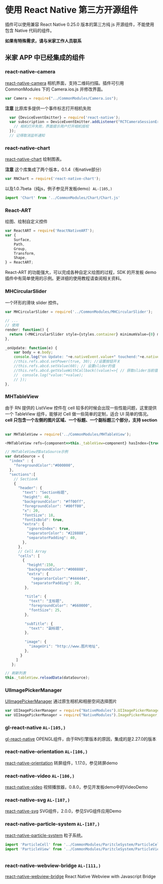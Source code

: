 # 使用 React Native 第三方开源组件

插件可以使用兼容 React Native 0.25.0 版本的第三方纯 js 开源组件，不能使用包含 Native 代码的组件。

**如果有特殊需求，请与米家工作人员联系**

## 米家 APP 中已经集成的组件

### react-native-camera
[react-native-camera](https://github.com/lwansbrough/react-native-camera) 相机界面，支持二维码扫描。插件可引用 CommonModules 下的 Camera.ios.js 并修改界面。

```js
var Camera = require("../CommonModules/Camera.ios");
```

**注意** 比原库多提供一个事件标志打开相机失败

```js
  var {DeviceEventEmitter} = require('react-native');
  var subscription = DeviceEventEmitter.addListener("RCTCameraSessionErrorEvent", (notification) => {
    // 相机打开失败，界面提示用户打开相机授权  
  });
  // 记得取消监听通知
```


### react-native-chart
[react-native-chart](https://github.com/onefold/react-native-chart) 绘制图表。

**注意** 这个库集成了两个版本，0.1.4（有native部分）

```js
var RNChart = require('react-native-chart');
```

以及1.0.7beta（纯js，例子参见开发板demo）`AL-[105,)`

```js
import 'Chart' from '../CommonModules/Chart/Chart.js'
```


### React-ART 
绘图、绘制自定义控件

```js
var ReactART = require('ReactNativeART');
var {
	Surface,
	Path,
	Group,
	Transform,
	Shape,
} = ReactART;
```

React-ART 的功能强大，可以完成各种自定义绘图的过程，SDK 的开发板 demo 插件中有简单使用的示例。更详细的使用教程请查阅相关资料。
​	
### MHCircularSlider
一个环形的滑块 slider 控件。

```js
var MHCircularSlider = require('../CommonModules/MHCircularSlider');
	
// ...
// 使用
render: function() {
  return (<MHCircularSlider style={styles.container} minimumValue={0} maximumValue={100} value={50} onUpdate={this._onUpdate.bind(this)} ref="sliderA" />);
},
	
_onUpdate: function(e) {
	var body = e.body;
	console.log("on Update: "+e.nativeEvent.value+" touchend:"+e.nativeEvent.touchEnded);
	//this.refs.abcd.setPower(true, 30); //设置按钮开关
	//this.refs.abcd.setValue(60); // 设置slider的值
	//this.refs.abcd.getValueWithCallback((value)=>{ // 获取slider当前值
	//  console.log("value:"+value);
	// });
},
```

### MHTableView 
由于 RN 提供的 ListView 控件在 cell 较多的时候会出现一些性能问题，这里提供一个 TableView 组件，能够对 Cell 做一些简单的定制，适合 UI 简单的情况。
​	
**cell 只包含一个左侧的图片区域、一个标题、一个副标题三个部分，支持 section**
​	
```js
var MHTableView = require('../CommonModules/MHTableView');
```

```js
<MHTableView refs={component=>this._tableView=component} hasIndex={true} onGetMore={this._onGetMore.bind(this)} onSelectRow={this._onSelectRow.bind(this)} />
```

```js
// MHTableView的DataSource示例
var dataSource = {
  "index" : {
    "foregroundColor":"#000000",
  },
  "sections":[
    // SectionA
    {
      "header": {
        "text": "Section标题",
        "height": 40,
        "backgroundColor": "#ff00ff",
        "foregroundColor": "#00ff00",
        "x": 20,
        "fontSize": 18,
        "fontIsBold": true,
        "extra": {
          "ignoreIndex": true,
          "separatorColor": "#228888",
          "separatorPadding": 40,
        },
      },
      // Cell Array
      "cells": [
        {
          "height":150,
          "backgroundColor":"#008888",
          "extra": {
            "separatorColor":"#444444",
            "separatorPadding": 20,
         },
 
         "title": {
           "text": "主标题",
           "foregroundColor": "#660000",
           "fontSize": 25,
         },
 
         "subTitle": {
           "text": "副标题",
         },
      
         "image": {
           "imageUri": "http://www.图片地址",
         },
       }
     ]
   };
```

```js
// 刷新列表
this._tableView.reloadData(dataSource);
```

### UIImagePickerManager
[UIImagePickerManager](https://github.com/marcshilling/react-native-image-picker) 通过原生相机和相册空间选择图片

```js
var UIImagePickerManager = require("NativeModules").UIImagePickerManager; // 旧版
var UIImagePickerManager = require("NativeModules").ImagePickerManager; // 新版
```

### gl-react-native `AL-[105,)`
[gl-react-native](https://github.com/ProjectSeptemberInc/gl-react-native) OPENGL组件，由于RN引擎版本的原因，集成的是2.27.0的版本

### react-native-orientation `AL-[106,)`
[react-native-orientation](https://github.com/yamill/react-native-orientation)
转屏组件，1.17.0，参见转屏demo

### react-native-video `AL-[106,)`
[react-native-video](https://github.com/brentvatne/react-native-video)
视频播放器，0.8.0，参见开发板demo中的VideoDemo

### react-native-svg `AL-[107,)`
[react-native-svg](https://github.com/magicismight/react-native-svg)
SVG组件，2.0.0，参见SVG组件应用Demo

### react-native-particle-system `AL-[107,)`
[react-native-particle-system](https://github.com/greghe/react-native-particle-system) 粒子系统。

```js
import 'ParticleCell' from '../CommonModules/ParitcleSystem/ParticleCell.js'
import 'ParticleView' from '../CommonModules/ParitcleSystem/ParticleView.js'



```

### react-native-webview-bridge `AL-[111,)`
[react-native-webview-bridge](https://github.com/alinz/react-native-webview-bridge) React Native Webview with Javascript Bridge